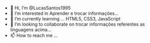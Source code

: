 - 👋 Hi, I’m @LucasSantos1995
- 👀 I’m interested in  Aprender e trocar informações...
- 🌱 I’m currently learning ... HTML5, CSS3, JavaScript
- 💞️ I’m looking to collaborate on  trocar informações referentes as linguagens acima...
- 📫 How to reach me ...

<!---
LucasSantos1995/LucasSantos1995 is a ✨ special ✨ repository because its `README.md` (this file) appears on your GitHub profile.
You can click the Preview link to take a look at your changes.
--->
